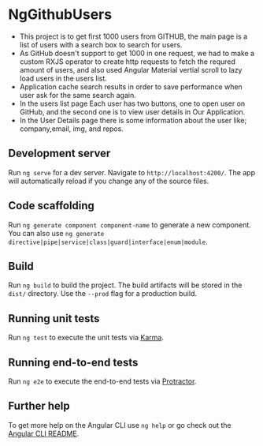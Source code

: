 # NgGithubUsers

- This project is to get first 1000 users from GITHUB, the main page is a list of users with a search box to search for users.
- As GitHub doesn't support to get 1000 in one request, we had to make a custom RXJS operator to create http requests to fetch the requred amount of users, and also used Angular Material vertial scroll to lazy load users in the users list.
- Application cache search results in order to save performance when user ask for the same search again.
- In the users list page Each user has two buttons, one to open user on GitHub, and the second one is to view user details in Our Application.
- In the User Details page there is some information about the user like; company,email, img, and repos.



## Development server

Run `ng serve` for a dev server. Navigate to `http://localhost:4200/`. The app will automatically reload if you change any of the source files.

## Code scaffolding

Run `ng generate component component-name` to generate a new component. You can also use `ng generate directive|pipe|service|class|guard|interface|enum|module`.

## Build

Run `ng build` to build the project. The build artifacts will be stored in the `dist/` directory. Use the `--prod` flag for a production build.

## Running unit tests

Run `ng test` to execute the unit tests via [Karma](https://karma-runner.github.io).

## Running end-to-end tests

Run `ng e2e` to execute the end-to-end tests via [Protractor](http://www.protractortest.org/).

## Further help

To get more help on the Angular CLI use `ng help` or go check out the [Angular CLI README](https://github.com/angular/angular-cli/blob/master/README.md).
